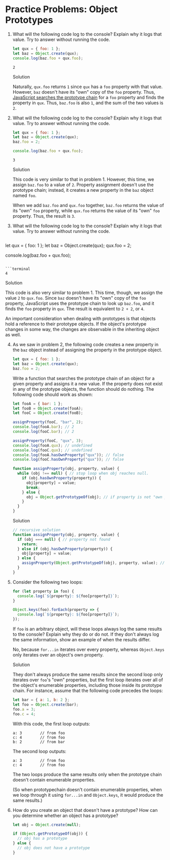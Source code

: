 # Practice Problems: Object Prototypes

1. What will the following code log to the console? Explain why it logs that value. Try to answer without running the code.

   ```js
   let qux = { foo: 1 };
   let baz = Object.create(qux);
   console.log(baz.foo + qux.foo);
   ```

   ```terminal
   2
   ```

   Solution

   Naturally, `qux.foo` returns `1` since `qux` has a `foo` property with that value. However, `baz` doesn't have its "own" copy of the `foo` property. Thus, <u>JavaScript searches the prototype chain</u> for a `foo` property and finds the property in `qux`. Thus, `baz.foo` is also `1`, and the sum of the two values is `2`.

2. What will the following code log to the console? Explain why it logs that value. Try to answer without running the code.

   ```js
   let qux = { foo: 1 };
   let baz = Object.create(qux);
   baz.foo = 2;
   
   console.log(baz.foo + qux.foo);
   ```

   ```terminal
   3
   ```

   Solution

   This code is very similar to that in problem 1. However, this time, we assign `baz.foo` to a value of `2`. Property assignment doesn't use the prototype chain; instead, it creates a new property in the `baz` object named `foo`.

   When we add `baz.foo` and `qux.foo` together, `baz.foo` returns the value of its "own" `foo` property, while `qux.foo` returns the value of its "own" `foo` property. Thus, the result is `3`.

3. What will the following code log to the console? Explain why it logs that value. Try to answer without running the code.

   ```js
let qux = { foo: 1 };
   let baz = Object.create(qux);
   qux.foo = 2;
   
   console.log(baz.foo + qux.foo);
   ```
   
   ```terminal
4
   ```
   
   Solution

   This code is also very similar to problem 1. This time, though, we assign the value `2` to `qux.foo`. Since `baz` doesn't have its "own" copy of the `foo` property, JavaScript uses the prototype chain to look up `baz.foo`, and it finds the `foo` property in `qux`. The result is equivalent to `2 + 2`, or `4`.

   An important consideration when dealing with prototypes is that objects hold a reference to their prototype objects. If the object's prototype changes in some way, the changes are observable in the inheriting object as well.

4. As we saw in problem 2, the following code creates a new property in the `baz` object instead of assigning the property in the prototype object.

   ```js
   let qux = { foo: 1 };
   let baz = Object.create(qux);
   baz.foo = 2;
   ```

   Write a function that searches the prototype chain of an object for a given property and assigns it a new value. If the property does not exist in any of the prototype objects, the function should do nothing. The following code should work as shown:

   ```js
   let fooA = { bar: 1 };
   let fooB = Object.create(fooA);
   let fooC = Object.create(fooB);
   
   assignProperty(fooC, "bar", 2);
   console.log(fooA.bar); // 2
   console.log(fooC.bar); // 2
   
   assignProperty(fooC, "qux", 3);
   console.log(fooA.qux); // undefined
   console.log(fooC.qux); // undefined
   console.log(fooA.hasOwnProperty("qux")); // false
   console.log(fooC.hasOwnProperty("qux")); // false
   ```

   ```js 
   function assignProperty(obj, property, value) {
     while (obj !== null) { // stop loop when obj reaches null. 
       if (obj.hasOwnProperty(property)) {
         obj[property] = value;
         break;
       } else {
         obj = Object.getPrototypeOf(obj); // if property is not "own property", then search next prototype. 
       }
     }
   }
   ```

   Solution

   ```js
   // recursive solution
   function assignProperty(obj, property, value) {
     if (obj === null) { // property not found
       return;
     } else if (obj.hasOwnProperty(property)) {
       obj[property] = value;
     } else {
       assignProperty(Object.getPrototypeOf(obj), property, value); // calls on same function, passing the prototype of obj as argument 
     }
   }
   ```

   

5. Consider the following two loops:

   ```js
   for (let property in foo) {
     console.log(`${property}: ${foo[property]}`);
   }
   ```

   ```js
   Object.keys(foo).forEach(property => {
     console.log(`${property}: ${foo[property]}`);
   });
   ```

   If `foo` is an arbitrary object, will these loops always log the same results to the console? Explain why they do or do not. If they don't always log the same information, show an example of when the results differ.

   No, because `for...in` iterates over every property, whereas `Object.keys` only iterates over an object's own property. 

   Solution

   They don't always produce the same results since the second loop only iterates over `foo`'s "own" properties, but the first loop iterates over all of the object's enumerable properties, including those inside its prototype chain. For instance, assume that the following code precedes the loops:

   ```js
   let bar = { a: 1, b: 2 };
   let foo = Object.create(bar);
   foo.a = 3;
   foo.c = 4;
   ```

   With this code, the first loop outputs:

   ```plaintext
   a: 3        // from foo
   c: 4        // from foo
   b: 2        // from bar
   ```

   The second loop outputs:

   ```plaintext
   a: 3        // from foo
   c: 4        // from foo
   ```

   The two loops produce the same results only when the prototype chain doesn't contain enumerable properties. 

   (So when prototypechain doesn't contain enumerable properties, when we loop through it using `for...in` and `Object.keys`, it would produce the same results.)

   

6. How do you create an object that doesn't have a prototype? How can you determine whether an object has a prototype?

   ```js
   let obj = Object.create(null);
   ```
   
   ```js
   if (Object.getPrototypeOf(obj)) {
     // obj has a prototype
   } else {
     // obj does not have a prototype
   }
   ```
   
   
   
   

